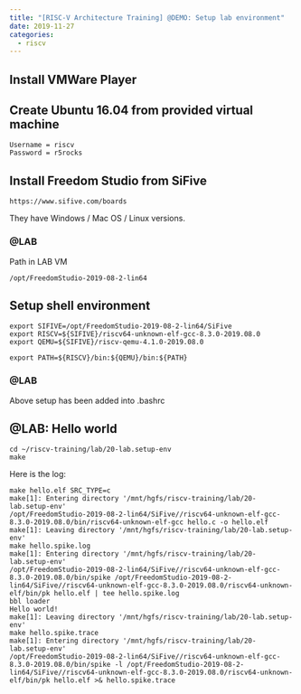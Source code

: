 ```yaml
---
title: "[RISC-V Architecture Training] @DEMO: Setup lab environment"
date: 2019-11-27
categories:
  - riscv
---
```



## Install VMWare Player


## Create Ubuntu 16.04 from provided virtual machine

```
Username = riscv
Password = r5rocks
```


## Install Freedom Studio from SiFive

```
https://www.sifive.com/boards
```

They have Windows / Mac OS / Linux versions.

### @LAB

Path in LAB VM

```
/opt/FreedomStudio-2019-08-2-lin64
```


## Setup shell environment

```
export SIFIVE=/opt/FreedomStudio-2019-08-2-lin64/SiFive
export RISCV=${SIFIVE}/riscv64-unknown-elf-gcc-8.3.0-2019.08.0
export QEMU=${SIFIVE}/riscv-qemu-4.1.0-2019.08.0

export PATH=${RISCV}/bin:${QEMU}/bin:${PATH}
```

### @LAB

Above setup has been added into .bashrc


## @LAB: Hello world

```
cd ~/riscv-training/lab/20-lab.setup-env
make
```

Here is the log:

```
make hello.elf SRC_TYPE=c
make[1]: Entering directory '/mnt/hgfs/riscv-training/lab/20-lab.setup-env'
/opt/FreedomStudio-2019-08-2-lin64/SiFive//riscv64-unknown-elf-gcc-8.3.0-2019.08.0/bin/riscv64-unknown-elf-gcc hello.c -o hello.elf
make[1]: Leaving directory '/mnt/hgfs/riscv-training/lab/20-lab.setup-env'
make hello.spike.log
make[1]: Entering directory '/mnt/hgfs/riscv-training/lab/20-lab.setup-env'
/opt/FreedomStudio-2019-08-2-lin64/SiFive//riscv64-unknown-elf-gcc-8.3.0-2019.08.0/bin/spike /opt/FreedomStudio-2019-08-2-lin64/SiFive//riscv64-unknown-elf-gcc-8.3.0-2019.08.0/riscv64-unknown-elf/bin/pk hello.elf | tee hello.spike.log
bbl loader
Hello world!
make[1]: Leaving directory '/mnt/hgfs/riscv-training/lab/20-lab.setup-env'
make hello.spike.trace
make[1]: Entering directory '/mnt/hgfs/riscv-training/lab/20-lab.setup-env'
/opt/FreedomStudio-2019-08-2-lin64/SiFive//riscv64-unknown-elf-gcc-8.3.0-2019.08.0/bin/spike -l /opt/FreedomStudio-2019-08-2-lin64/SiFive//riscv64-unknown-elf-gcc-8.3.0-2019.08.0/riscv64-unknown-elf/bin/pk hello.elf >& hello.spike.trace
```


